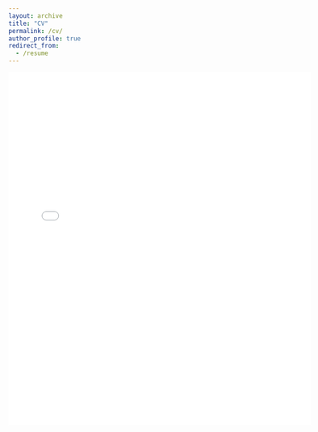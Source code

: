 ```yaml
---
layout: archive
title: "CV"
permalink: /cv/
author_profile: true
redirect_from:
  - /resume
---
```


<embed src="{{ site.baseurl }}/files/CV.pdf" width="600" height="700" type='application/pdf'>
